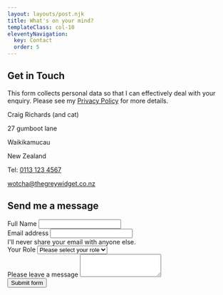 ```yaml
---
layout: layouts/post.njk
title: What's on your mind?
templateClass: col-10
eleventyNavigation:
  key: Contact
  order: 5
---
```


<div class="row pt-3 justify-content-between">
<div class="col-sm-5">
<h2 class=fs-4>Get in Touch</h2>
<p>This form collects personal data so that I can effectively deal with your
enquiry. Please see my <a href="#">Privacy Policy</a> for more details.</p>
<p class="mb-0">Craig Richards (and cat)</p>
<p class="mb-0">27 gumboot lane</p>
<p class="mb-0">Waikikamucau</p>
<p>New Zealand</p>
<p>Tel: <a href="tel:0113 123 4567">0113 123 4567</a></p>
<p><a href="mailto:wotcha@thegreywidget.co.nz">wotcha@thegreywidget.co.nz</a>
</div>
<div class="col-sm-6">
<h2 class=fs-4>Send me a message</h2>

<form name="contact" method="POST" data-netlify="true">

  <div class="mb-3">
    <label for="fullName" class="form-label">Full Name</label>
    <input type="input" class="form-control" name="fullName" id="fullName">
  </div>

  <div class="mb-3">
    <label for="contactEmail" class="form-label">Email address</label>
    <input type="email" class="form-control" id="contactEmail" aria-describedby="emailHelp required" name="contactEmail">
    <div id="emailHelp" class="form-text">I'll never share your email with anyone else.</div>
  </div>

  <div class="mb-3">
    <label for="contactRole" class="form-label">Your Role</label>
    <select class="form-select" aria-label="select role" id="contactRole" name="contactRole">
    <option selected>Please select your role</option>
    <option value="1">Butcher</option>
    <option value="2">Baker</option>
    <option value="3">Candlestick Maker</option>
    </select>
  </div>

<div class="mb-3">
  <label for="contactText" class="form-label">Please leave a message</label>
  <textarea class="form-control" id="contactText" name="contactText" rows="3"></textarea>
</div>

  <div>
    <button class="btn btn-secondary text-warning" type="submit">Submit form</button>
  </div>
</form>
</div>
</div>